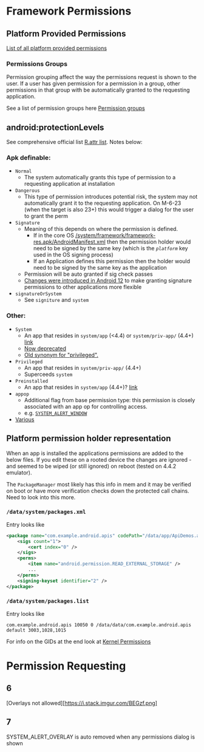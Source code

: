 # Framework Permissions

## Platform Provided Permissions

[List of all platform provided permissions](https://github.com/android/platform_frameworks_base/blob/master/core/res/AndroidManifest.xml)

### Permissions Groups

Permission grouping affect the way the permissions request is shown to the user. If a user has given permission for a permission in a group, other permissions in that group with be automatically granted to the requesting application.

See a list of permission groups here [Permission groups](https://developer.android.com/guide/topics/permissions/requesting.html#perm-groups)

## android:protectionLevels

See comprehensive official list [R.attr list](https://developer.android.com/reference/android/R.attr.html#protectionLevel). Notes below:

### Apk definable:

- `Normal`
  - The system automatically grants this type of permission to a requesting application at installation
- `Dangerous`
  - This type of permission introduces potential risk, the system may not automatically grant it to the requesting application. On M-6-23 (when the target is also 23+) this would trigger a dialog for the user to grant the perm 
- `Signature`
  - Meaning of this depends on where the permission is defined. 
    - If in the core OS [/system/framework/framework-res.apk/AndroidManifest.xml](https://github.com/android/platform_frameworks_base/blob/master/core/res/AndroidManifest.xml) then the permission holder would need to be signed by the same key (which is the _`platform`_ key used in the OS signing process)
    - If an Application defines this permission then the holder would need to be signed by the same key as the application
  - Permission will be auto granted if sig check passes 
  - [Changes were introduced in Android 12](https://developer.android.com/about/versions/12/features#safer-grant-signature-perms) to make granting signature permissions to other applications more flexible
- `signatureOrSystem` 
  - See `signiture` and `system`
  
### Other:

- `System`
  - An app that resides in `system/app` (<4.4) or `system/priv-app/` (4.4+) [link](http://stackoverflow.com/a/20104400/236743) 
  - [Now deprecated](https://developer.android.com/reference/android/content/pm/PermissionInfo.html#PROTECTION_FLAG_SYSTEM) 
  - [Old synonym for "privileged".](https://developer.android.com/reference/android/R.attr.html#protectionLevel)
- `Privileged`
  - An app that resides in `system/priv-app/` (4.4+)  
  - Superceeds `system`
- `Preinstalled` 
  - An app that resides in `system/app` (4.4+)? [link](http://stackoverflow.com/questions/33481730/difference-between-preinstalled-and-privileged-protection-level)
- `appop`
  - Additional flag from base permission type: this permission is closely associated with an app op for controlling access.
  - e.g. [`SYSTEM_ALERT_WINDOW`](https://commonsware.com/blog/2017/05/11/system_alert_window-updates.html)
- [Various](https://developer.android.com/reference/android/R.attr.html#protectionLevel)

## Platform permission holder representation

When an app is installed the applications permissions are added to the below files. If you edit these on a rooted device the changes are ignored - and seemed to be wiped (or still ignored) on reboot (tested on 4.4.2 emulator). 

The `PackageManager` most likely has this info in mem and it may be verified on boot or have more verification checks down the protected call chains. Need to look into this more.

### `/data/system/packages.xml`

Entry looks like

```xml
<package name="com.example.android.apis" codePath="/data/app/ApiDemos.apk" nativeLibraryPath="/data/app-lib/ApiDemos" flags="4767300" ft="154bb1bf808" it="154bb1bf808" ut="154bb1bf808" version="19" userId="10050">
    <sigs count="1">
        <cert index="0" />
    </sigs>
    <perms>
        <item name="android.permission.READ_EXTERNAL_STORAGE" />
        ...
    </perms>
    <signing-keyset identifier="2" />
</package>
```

### `/data/system/packages.list`

Entry looks like

```
com.example.android.apis 10050 0 /data/data/com.example.android.apis default 3003,1028,1015
```

For info on the GIDs at the end look at [Kernel Permissions](kernel_perms.md)

# Permission Requesting

## 6 

[Overlays not allowed][https://i.stack.imgur.com/BEGzf.png]

## 7 

SYSTEM_ALERT_OVERLAY is auto removed when any permissions dialog is shown

